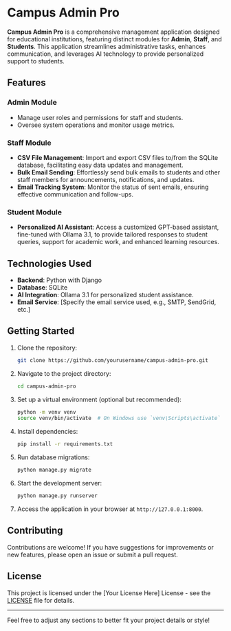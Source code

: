 

# Campus Admin Pro

**Campus Admin Pro** is a comprehensive management application designed for educational institutions, featuring distinct modules for **Admin**, **Staff**, and **Students**. This application streamlines administrative tasks, enhances communication, and leverages AI technology to provide personalized support to students.

## Features

### Admin Module
- Manage user roles and permissions for staff and students.
- Oversee system operations and monitor usage metrics.

### Staff Module
- **CSV File Management**: Import and export CSV files to/from the SQLite database, facilitating easy data updates and management.
- **Bulk Email Sending**: Effortlessly send bulk emails to students and other staff members for announcements, notifications, and updates.
- **Email Tracking System**: Monitor the status of sent emails, ensuring effective communication and follow-ups.

### Student Module
- **Personalized AI Assistant**: Access a customized GPT-based assistant, fine-tuned with Ollama 3.1, to provide tailored responses to student queries, support for academic work, and enhanced learning resources.

## Technologies Used
- **Backend**: Python with Django
- **Database**: SQLite
- **AI Integration**: Ollama 3.1 for personalized student assistance.
- **Email Service**: [Specify the email service used, e.g., SMTP, SendGrid, etc.]

## Getting Started

1. Clone the repository:
   ```bash
   git clone https://github.com/yourusername/campus-admin-pro.git
   ```

2. Navigate to the project directory:
   ```bash
   cd campus-admin-pro
   ```

3. Set up a virtual environment (optional but recommended):
   ```bash
   python -m venv venv
   source venv/bin/activate  # On Windows use `venv\Scripts\activate`
   ```

4. Install dependencies:
   ```bash
   pip install -r requirements.txt
   ```

5. Run database migrations:
   ```bash
   python manage.py migrate
   ```

6. Start the development server:
   ```bash
   python manage.py runserver
   ```

7. Access the application in your browser at `http://127.0.0.1:8000`.

## Contributing

Contributions are welcome! If you have suggestions for improvements or new features, please open an issue or submit a pull request.

## License

This project is licensed under the [Your License Here] License - see the [LICENSE](LICENSE) file for details.

---

Feel free to adjust any sections to better fit your project details or style!
